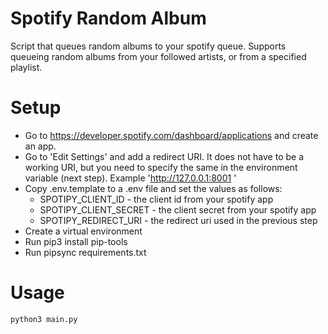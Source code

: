# Spotify Random Album 

Script that queues random albums to your spotify queue. 
Supports queueing random albums from your followed artists, or from a specified
playlist.

# Setup
- Go to https://developer.spotify.com/dashboard/applications and create an app.
- Go to 'Edit Settings' and add a redirect URI. It does not have to be a working
URI, but you need to specify the same in the environment variable (next step). 
Example 'http://127.0.0.1:8001 '
- Copy .env.template to a .env file and set the values as follows: 
    - SPOTIPY_CLIENT_ID - the client id from your spotify app
    - SPOTIPY_CLIENT_SECRET - the client secret from your spotify app
    - SPOTIPY_REDIRECT_URI - the redirect uri used in the previous step
- Create a virtual environment 
- Run pip3 install pip-tools 
- Run pipsync requirements.txt

# Usage
`python3 main.py`
